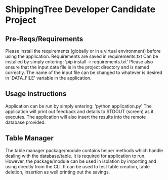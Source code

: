 # ShippingTree Developer Candidate Project

## Pre-Reqs/Requirements
Please install the requirements (globally or in a virtual environment) before using the application. 
Requirements are saved in requirements.txt
Can be installed by simply entering: 'pip install -r requirements.txt'
Please also ensure that the input data file is in the project directory and is named correctly. 
The name of the input file can be changed to whatever is desired in 'DATA_FILE' variable in the application.

## Usage instructions
Application can be run by simply entering: 'python application.py'
The application will print out feedback and details to STDOUT (screen) as it executes.
The application will also insert the results into the remote database provided. 

## Table Manager
The table manager package/module contains helper methods which handle dealing with the database/table.
It is required for application to run.
However, the package/module can be used in isolation by importing and using directly from the CLI. 
It can be used to test table creation, table deletion, insertion as well printing out the savings. 
  
